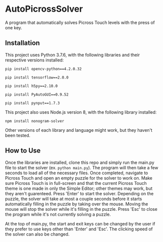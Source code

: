 # AutoPicrossSolver
A program that automatically solves Picross Touch levels with the press of one key.

## Installation

This project uses Python 3.7.6, with the following libraries and their respective versions installed:

```
pip install opencv-python==4.2.0.32

pip install tensorflow==2.0.0

pip install h5py==2.10.0

pip install PyAutoGUI==0.9.52

pip install pynput==1.7.3
```

This project also uses Node.js version 8, with the following library installed:

```
npm install nonogram-solver
```

Other versions of each library and language might work, but they haven't been tested.

## How to Use

Once the libraries are installed, clone this repo and simply run the main.py file to start the solver (ex. `python main.py`). The program will then take a few seconds to load all of the necessary files. Once completed, navigate to Picross Touch and open an empty puzzle for the solver to work on. Make sure Picross Touch is in full-screen and that the current Picross Touch theme is one made in only the Simple Editor; other themes may work, but they aren't guarenteed. Press 'Enter' to start the solver. Depending on the puzzle, the solver will take at most a couple seconds before it starts automatically filling in the puzzle by taking over the mouse. Moving the mouse will stop the solver while it's filling in the puzzle. Press 'Esc' to close the program while it's not currently solving a puzzle.

At the top of main.py, the start and exit keys can be changed by the user if they prefer to use keys other than 'Enter' and 'Esc'. The clicking speed of the solver can also be changed.
